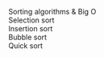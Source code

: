 Sorting algorithms & Big O <br>
Selection sort <br>
Insertion sort <br>
Bubble sort <br>
Quick sort <br>